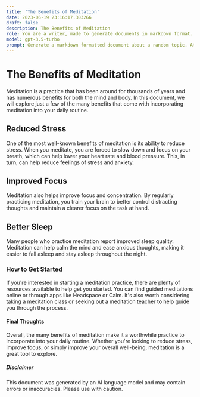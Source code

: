```yaml
---
title: 'The Benefits of Meditation'
date: 2023-06-19 23:16:17.303266
draft: false
description: The Benefits of Meditation
role: You are a writer, made to generate documents in markdown format. It is very important that all of the documents you generate are in valid markdown format.
model: gpt-3.5-turbo
prompt: Generate a markdown formatted document about a random topic. At the bottom, include a disclaimer explaining that the document was generated by you. The first line of the document should be the title. Make sure that the entire document is in proper markdown format, using a mix of various tags to make the document visually appealing.
---
```


# The Benefits of Meditation
Meditation is a practice that has been around for thousands of years and has numerous benefits for both the mind and body. In this document, we will explore just a few of the many benefits that come with incorporating meditation into your daily routine.

## Reduced Stress
One of the most well-known benefits of meditation is its ability to reduce stress. When you meditate, you are forced to slow down and focus on your breath, which can help lower your heart rate and blood pressure. This, in turn, can help reduce feelings of stress and anxiety.

## Improved Focus
Meditation also helps improve focus and concentration. By regularly practicing meditation, you train your brain to better control distracting thoughts and maintain a clearer focus on the task at hand.

## Better Sleep
Many people who practice meditation report improved sleep quality. Meditation can help calm the mind and ease anxious thoughts, making it easier to fall asleep and stay asleep throughout the night.

### How to Get Started
If you're interested in starting a meditation practice, there are plenty of resources available to help get you started. You can find guided meditations online or through apps like Headspace or Calm. It's also worth considering taking a meditation class or seeking out a meditation teacher to help guide you through the process.

#### Final Thoughts
Overall, the many benefits of meditation make it a worthwhile practice to incorporate into your daily routine. Whether you're looking to reduce stress, improve focus, or simply improve your overall well-being, meditation is a great tool to explore.

##### Disclaimer
This document was generated by an AI language model and may contain errors or inaccuracies. Please use with caution.